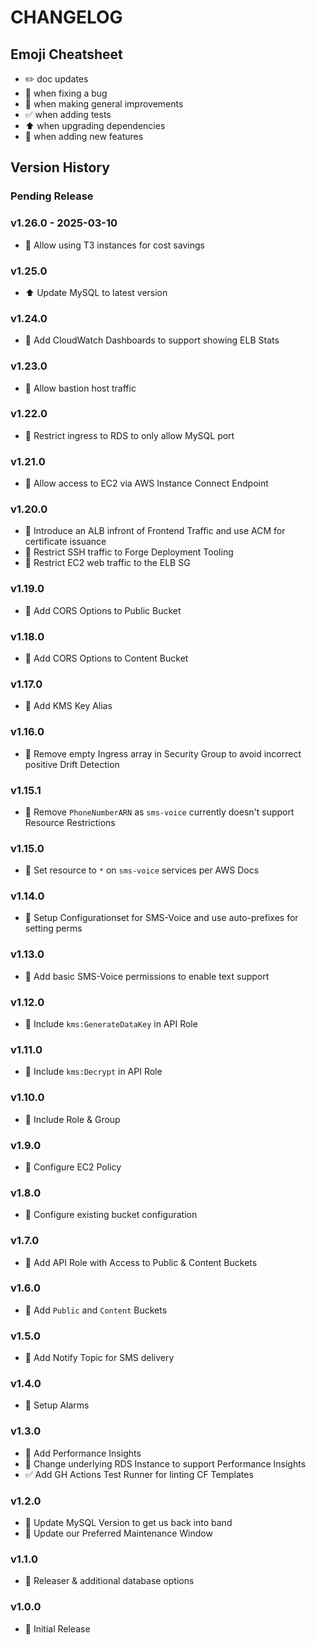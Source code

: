 # CHANGELOG

## Emoji Cheatsheet
- :pencil2: doc updates
- :bug: when fixing a bug
- :rocket: when making general improvements
- :white_check_mark: when adding tests
- :arrow_up: when upgrading dependencies
- :tada: when adding new features

## Version History

### Pending Release

### v1.26.0 - 2025-03-10

- :rocket: Allow using T3 instances for cost savings

### v1.25.0

- :arrow_up: Update MySQL to latest version

### v1.24.0

- :rocket: Add CloudWatch Dashboards to support showing ELB Stats

### v1.23.0

- :rocket: Allow bastion host traffic

### v1.22.0

- :rocket: Restrict ingress to RDS to only allow MySQL port

### v1.21.0

- :tada: Allow access to EC2 via AWS Instance Connect Endpoint

### v1.20.0

- :tada: Introduce an ALB infront of Frontend Traffic and use ACM for certificate issuance
- :rocket: Restrict SSH traffic to Forge Deployment Tooling
- :rocket: Restrict EC2 web traffic to the ELB SG

### v1.19.0

- :rocket: Add CORS Options to Public Bucket

### v1.18.0

- :rocket: Add CORS Options to Content Bucket

### v1.17.0

- :rocket: Add KMS Key Alias

### v1.16.0

- :rocket: Remove empty Ingress array in Security Group to avoid incorrect positive Drift Detection

### v1.15.1

- :rocket: Remove `PhoneNumberARN` as `sms-voice` currently doesn't support Resource Restrictions

### v1.15.0

- :rocket: Set resource to `*` on `sms-voice` services per AWS Docs

### v1.14.0

- :rocket: Setup Configurationset for SMS-Voice and use auto-prefixes for setting perms

### v1.13.0

- :rocket: Add basic SMS-Voice permissions to enable text support

### v1.12.0

- :rocket: Include `kms:GenerateDataKey` in API Role

### v1.11.0

- :rocket: Include `kms:Decrypt` in API Role

### v1.10.0

- :rocket: Include Role & Group

### v1.9.0

- :rocket: Configure EC2 Policy

### v1.8.0

- :rocket: Configure existing bucket configuration

### v1.7.0

- :rocket: Add API Role with Access to Public & Content Buckets

### v1.6.0

- :rocket: Add `Public` and `Content` Buckets

### v1.5.0

- :rocket: Add Notify Topic for SMS delivery

### v1.4.0

- :rocket: Setup Alarms

### v1.3.0

- :rocket: Add Performance Insights
- :rocket: Change underlying RDS Instance to support Performance Insights
- :white_check_mark: Add GH Actions Test Runner for linting CF Templates

### v1.2.0

- :rocket: Update MySQL Version to get us back into band
- :rocket: Update our Preferred Maintenance Window

### v1.1.0

- :rocket: Releaser & additional database options

### v1.0.0

- :rocket: Initial Release

